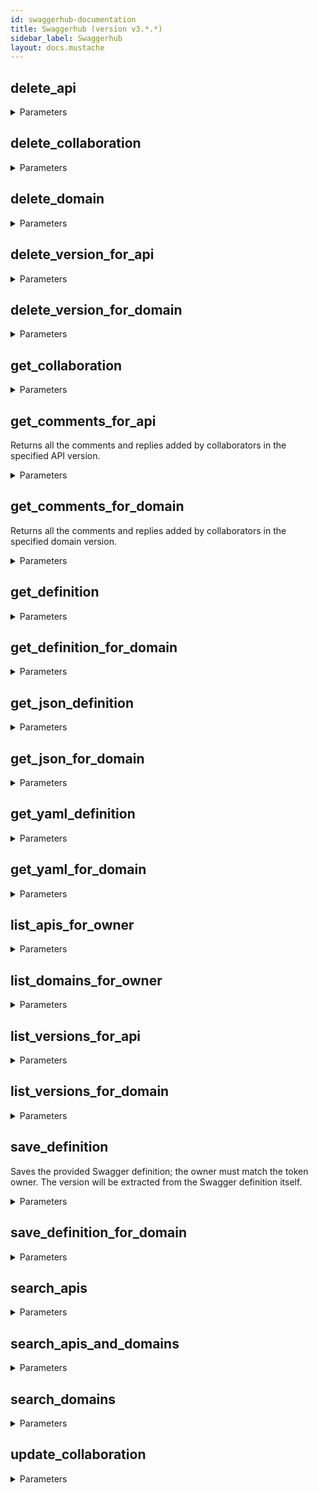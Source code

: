 ```yaml
---
id: swaggerhub-documentation
title: Swaggerhub (version v3.*.*)
sidebar_label: Swaggerhub
layout: docs.mustache
---
```


## delete_api



<details><summary>Parameters</summary>

#### api (required)

API name (case-sensitive)

**Type:** string

#### owner (required)

API owner (user or organization, case-sensitive)

**Type:** string

</details>

## delete_collaboration



<details><summary>Parameters</summary>

#### api (required)

API name (case-sensitive)

**Type:** string

#### owner (required)

API owner (user or organization, case-sensitive)

**Type:** string

</details>

## delete_domain



<details><summary>Parameters</summary>

#### domain (required)

Domain name (case-sensitive)

**Type:** string

#### owner (required)

Domain owner (user or organization, case-sensitive)

**Type:** string

#### force

Force update

**Type:** boolean

</details>

## delete_version_for_api



<details><summary>Parameters</summary>

#### api (required)

API name (case-sensitive)

**Type:** string

#### owner (required)

API owner (user or organization, case-sensitive)

**Type:** string

#### version (required)

Version identifier (case-sensitive)

**Type:** string

</details>

## delete_version_for_domain



<details><summary>Parameters</summary>

#### domain (required)

Domain name (case-sensitive)

**Type:** string

#### owner (required)

Domain owner (user or organization, case-sensitive)

**Type:** string

#### version (required)

Version identifier (case-sensitive)

**Type:** string

#### force

Force update

**Type:** boolean

</details>

## get_collaboration



<details><summary>Parameters</summary>

#### api (required)

API name (case-sensitive)

**Type:** string

#### owner (required)

API owner (user or organization, case-sensitive)

**Type:** string

#### expandTeams

**Type:** boolean

</details>

## get_comments_for_api

Returns all the comments and replies added by collaborators in the specified API version.


<details><summary>Parameters</summary>

#### api (required)

API name (case-sensitive)

**Type:** string

#### owner (required)

API owner (user or organization, case-sensitive)

**Type:** string

#### version (required)

Version identifier (case-sensitive)

**Type:** string

</details>

## get_comments_for_domain

Returns all the comments and replies added by collaborators in the specified domain version.


<details><summary>Parameters</summary>

#### domain (required)

Domain name (case-sensitive)

**Type:** string

#### owner (required)

Domain owner (user or organization, case-sensitive)

**Type:** string

#### version (required)

Version identifier (case-sensitive)

**Type:** string

</details>

## get_definition



<details><summary>Parameters</summary>

#### api (required)

API name (case-sensitive)

**Type:** string

#### owner (required)

API owner (user or organization, case-sensitive)

**Type:** string

#### version (required)

Version identifier (case-sensitive)

**Type:** string

</details>

## get_definition_for_domain



<details><summary>Parameters</summary>

#### domain (required)

Domain name (case-sensitive)

**Type:** string

#### owner (required)

Domain owner (user or organization, case-sensitive)

**Type:** string

#### version (required)

Version identifier (case-sensitive)

**Type:** string

</details>

## get_json_definition



<details><summary>Parameters</summary>

#### api (required)

API name (case-sensitive)

**Type:** string

#### owner (required)

API owner (user or organization, case-sensitive)

**Type:** string

#### version (required)

Version identifier (case-sensitive)

**Type:** string

</details>

## get_json_for_domain



<details><summary>Parameters</summary>

#### domain (required)

Domain name (case-sensitive)

**Type:** string

#### owner (required)

Domain owner (user or organization, case-sensitive)

**Type:** string

#### version (required)

Version identifier (case-sensitive)

**Type:** string

</details>

## get_yaml_definition



<details><summary>Parameters</summary>

#### api (required)

API name (case-sensitive)

**Type:** string

#### owner (required)

API owner (user or organization, case-sensitive)

**Type:** string

#### version (required)

Version identifier (case-sensitive)

**Type:** string

</details>

## get_yaml_for_domain



<details><summary>Parameters</summary>

#### domain (required)

Domain name (case-sensitive)

**Type:** string

#### owner (required)

Domain owner (user or organization, case-sensitive)

**Type:** string

#### version (required)

Version identifier (case-sensitive)

**Type:** string

</details>

## list_apis_for_owner



<details><summary>Parameters</summary>

#### owner (required)

API owner (user or organization, case-sensitive)

**Type:** string

#### order

Sort order

**Type:** string

**Potential values:** ASC, DESC

#### sort

Sort criteria or result set:
* NAME
* UPATED
* CREATED
* OWNER


**Type:** string

**Potential values:** NAME, UPDATED, CREATED, OWNER

</details>

## list_domains_for_owner



<details><summary>Parameters</summary>

#### owner (required)

Domain owner (user or organization, case-sensitive)

**Type:** string

#### order

Sort order

**Type:** string

**Potential values:** ASC, DESC

#### sort

Sort criteria or result set:
* NAME
* UPATED
* CREATED
* OWNER


**Type:** string

**Potential values:** NAME, UPDATED, CREATED, OWNER

</details>

## list_versions_for_api



<details><summary>Parameters</summary>

#### api (required)

API name (case-sensitive)

**Type:** string

#### owner (required)

API owner (user or organization, case-sensitive)

**Type:** string

</details>

## list_versions_for_domain



<details><summary>Parameters</summary>

#### domain (required)

Domain name (case-sensitive)

**Type:** string

#### owner (required)

Domain owner (user or organization, case-sensitive)

**Type:** string

</details>

## save_definition

Saves the provided Swagger definition; the owner must match the token owner. The version will be extracted from the Swagger definition itself.

<details><summary>Parameters</summary>

#### api (required)

API name (case-sensitive)

**Type:** string

#### owner (required)

API owner (user or organization, case-sensitive)

**Type:** string

#### $body

The Swagger definition of this API

**Type:** string

#### force

Force update

**Type:** boolean

#### isPrivate

Defines whether the API has to be private

**Type:** boolean

#### version

API version

**Type:** string

</details>

## save_definition_for_domain



<details><summary>Parameters</summary>

#### domain (required)

Domain name (case-sensitive)

**Type:** string

#### owner (required)

Domain owner (user or organization, case-sensitive)

**Type:** string

#### version (required)

Domain version

**Type:** string

#### $body

The Swagger definition of this domain

**Type:** string

#### force

Force update

**Type:** boolean

#### isPrivate

Specifies whether the domain has to be private

**Type:** boolean

</details>

## search_apis



<details><summary>Parameters</summary>

#### order

Sort order

**Type:** string

**Potential values:** ASC, DESC

#### query

Free text query to match

**Type:** string

#### sort

Sort criteria or result set:
* NAME
* UPATED
* CREATED
* OWNER


**Type:** string

**Potential values:** NAME, UPDATED, CREATED, OWNER

#### state

Matches against published state of the spec:
* UNPUBLISHED - spec is a draft, a work in progress
* PUBLISHED - spec is a stable version ready for consuming from client applications
* ANY - either PUBLISHED or UNPUBLISHED


**Type:** string

**Potential values:** ALL, PUBLISHED, UNPUBLISHED

#### tag

Matches against tags associated with an API

**Type:** array

</details>

## search_apis_and_domains



<details><summary>Parameters</summary>

#### order

Sort order

**Type:** string

**Potential values:** ASC, DESC

#### owner

API or Domain owner identifier. Can be username or organization name

**Type:** string

#### query

Free text query to match

**Type:** string

#### sort

Sort criteria or result set:
* NAME
* UPATED
* CREATED
* OWNER


**Type:** string

**Potential values:** NAME, UPDATED, CREATED, OWNER

#### specType

Type of Swagger specs to search:
* API - APIs only
* DOMAIN - Domains only
* ANY - Both APIs and Domains


**Type:** string

**Potential values:** API, DOMAIN, ANY

#### state

Matches against published state of the spec:
* UNPUBLISHED - spec is a draft, a work in progress
* PUBLISHED - spec is a stable version ready for consuming from client applications
* ANY - either PUBLISHED or UNPUBLISHED


**Type:** string

**Potential values:** ALL, PUBLISHED, UNPUBLISHED

#### visibility

The visibility of a spec in SwaggerHub:
* PUBLIC - can be viewed by anyone
* PRIVATE - can only be viewed by you or your Org and those that you are collaborating with or have shared it with
* ANY - either PUBLIC or PRIVATE


**Type:** string

**Potential values:** PUBLIC, PRIVATE, ANY

</details>

## search_domains



<details><summary>Parameters</summary>

#### order

Sort order

**Type:** string

**Potential values:** ASC, DESC

#### query

Free text query to match

**Type:** string

#### sort

Sort criteria or result set:
* NAME
* UPATED
* CREATED
* OWNER


**Type:** string

**Potential values:** NAME, UPDATED, CREATED, OWNER

#### state

Matches against published state of the spec:
* UNPUBLISHED - spec is a draft, a work in progress
* PUBLISHED - spec is a stable version ready for consuming from client applications
* ANY - either PUBLISHED or UNPUBLISHED


**Type:** string

**Potential values:** ALL, PUBLISHED, UNPUBLISHED

#### tag

Matches against tags associated with a domain

**Type:** array

</details>

## update_collaboration



<details><summary>Parameters</summary>

#### api (required)

API name (case-sensitive)

**Type:** string

#### owner (required)

API owner (user or organization, case-sensitive)

**Type:** string

#### $body

**Type:** object

</details>

